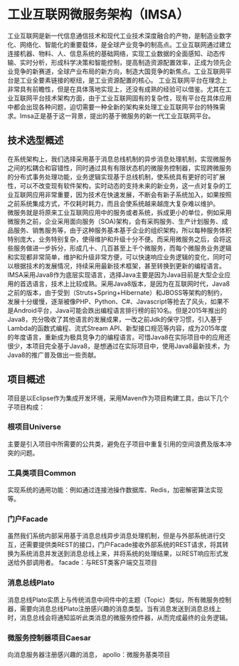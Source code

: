 # 工业互联网微服务架构（IMSA）<br />
工业互联网是新一代信息通信技术和现代工业技术深度融合的产物，是制造业数字化、网络化、智能化的重要载体，是全球产业竞争的制高点。工业互联网通过建立连接机器、物料、人、信息系统的基础网络，实现工业数据的全面感知、动态传输、实时分析，形成科学决策和智能控制，提高制造资源配置效率，正成为领先企业竞争的新赛道，全球产业布局的新方向，制造大国竞争的新焦点。工业互联网平台是工业全要素链接的枢纽，是工业资源配置的核心。
工业互联网平台在理念上非常具有前瞻性，但是在具体落地实现上，还没有成熟的经验可以借鉴。尤其在工业互联网平台技术架构方面，由于工业互联网固有的复杂性，现有平台在具体应用中都会出现各种问题，迫切需要一种全新的架构来处理工业互联网平台的特殊需求。Imsa正是基于这一背景，提出的基于微服务的新一代工业互联网平台。<br />
## 技术选型概述
在系统架构上，我们选择采用基于消息总线机制的异步消息处理机制，实现微服务之间的松耦合和容错性，同时通过具有有限状态机的微服务控制器，实现跨微服务的分布式事务处理功能，业务逻辑实现基于总线机制，使系统具有更好的可扩展性，可以不改变现有软件架构，实时动态的支持未来的新业务，这一点对复杂的工业互联网应用非常重要，因为技术在快速发展，不断会有新子系统加入，如果按照之前系统集成方式，不仅耗时耗力，而且会使系统越来越庞大复杂难以维护。<br />
微服务就是将原来工业互联网应用中的服务或者系统，拆成更小的单位，例如采用微服务之前，企业采用面向服务（SOA)架构，会有采购服务、生产计划服务、成品服务、销售服务等，由于这种服务基本基于企业的组织架构，所以每种服务体积特别庞大，业务特别复杂，使得维护和升级十分不便。而采用微服务之后，会将这些服务做进一步拆分，形成几十、几百甚至上千个微服务，而每个微服务业务逻辑和实现都非常简单，维护和升级非常方便，可以快速响应业务逻辑的变化，同时可以根据技术的发展情况，持续采用最新技术框架，甚至转换到更新的编程语言。<br />
IMSA采用Java8作为底层实现语言，选择Java主要是因为Java目前是大型企业应用的首选语言，技术上比较成熟。采用Java8版本，是因为在互联网时代，Java8之前的版本，由于受到（Struts+Spring+Hibernate）和JBOSS等架构的制约，发展十分缓慢，逐渐被像PHP、Python、C#、Javascript等抢去了风头，如果不是Android平台，Java可能会跌出编程语言排行榜的前10名。但是2015年推出的Java8，充分吸收了其他语言的发展成果，一改之前Jdk的保守习惯，引入基于Lambda的函数式编程、流式Stream API、新型接口规范等内容，成为2015年度的年度语言，重新成为极具竞争力的编程语言。可惜Java8在实际项目中的应用还很少，本项目完全基于Java8，是想通过在实际项目中，使用Java8最新技术，为Java8的推广普及做出一些贡献。
## 项目概述
项目是以Eclipse作为集成开发环境，采用Maven作为项目构建工具，由以下几个子项目构成：
### 根项目Universe
主要是引入项目中所需要的公共类，避免在子项目中重复引用的空间浪费及版本冲突的问题。
### 工具类项目Common
实现系统的通用功能：例如通过连接池操作数据库、Redis，加密解密算法实现等。
### 门户Facade
虽然我们系统内部采用基于消息总线异步消息处理机制，但是与外部系统进行交互，还需要提供类REST的接口，门户Facade接收外部系统的REST请求，将其转换为系统消息并发送到消息总线上来，并将系统的处理结果，以REST响应形式发送给外部调用者。
facade：与REST类客户端交互项目
### 消息总线Plato
消息总线Plato实质上与传统消息中间件中的主题（Topic）类似，所有微服务控制器，需要向消息总线Plato注册感兴趣的消息类型。当有消息发送到消息总线上时，消息总线会将通知监听此类消息的微服务控件器，从而完成最终的业务逻辑。
### 微服务控制器项目Caesar
向消息服务器注册感兴趣的消息，
apollo：微服务基类项目
